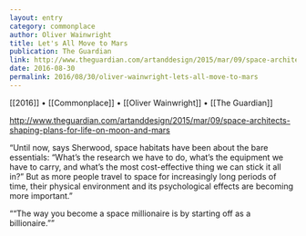 ```yaml
---
layout: entry
category: commonplace
author: Oliver Wainwright
title: Let's All Move to Mars
publication: The Guardian
link: http://www.theguardian.com/artanddesign/2015/mar/09/space-architects-shaping-plans-for-life-on-moon-and-mars
date: 2016-08-30
permalink: 2016/08/30/oliver-wainwright-lets-all-move-to-mars
---
```


[[2016]] • [[Commonplace]] • [[Oliver Wainwright]] • [[The Guardian]]

http://www.theguardian.com/artanddesign/2015/mar/09/space-architects-shaping-plans-for-life-on-moon-and-mars

“Until now, says Sherwood, space habitats have been about the bare essentials: “What’s the research we have to do, what’s the equipment we have to carry, and what’s the most cost-effective thing we can stick it all in?” But as more people travel to space for increasingly long periods of time, their physical environment and its psychological effects are becoming more important.”

““The way you become a space millionaire is by starting off as a billionaire.””

